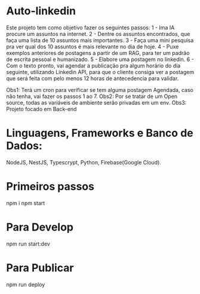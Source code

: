 # Auto-linkedin
Este projeto tem como objetivo fazer os seguintes passos:
1 - Ima IA procure um assuntos na internet.
2 - Dentre os assuntos encontrados, que faça uma lista de 10 assuntos mais importantes.
3 - Faça uma mini pesquisa pra ver qual dos 10 assuntos é mais relevante no dia de hoje.
4 - Puxe exemplos anteriores de postagens a partir de um RAG, para ter um padrão de escrita pessoal e humanizado.
5 - Elabore uma postagem no linkedin.
6 - Com o texto pronto, vai agendar a publicação pra algum horário do dia seguinte, utilizando Linkedin API, para que o cliente consiga ver a postagem que será feita com pelo menos 12 horas de antecedencia para validar.

Obs1: Terá um cron para verificar se tem alguma postagem Agendada, caso não tenha, vai fazer os passos 1 ao 7.
Obs2: Por se tratar de um Open source, todas as variáveis de ambiente serão privadas em um env.
Obs3: Projeto focado em Back-end

# Linguagens, Frameworks e Banco de Dados: 
NodeJS, NestJS, Typescrypt, Python, Firebase(Google Cloud).

# Primeiros passos
npm i
npm start

# Para Develop
npm run start:dev

# Para Publicar
npm run deploy
